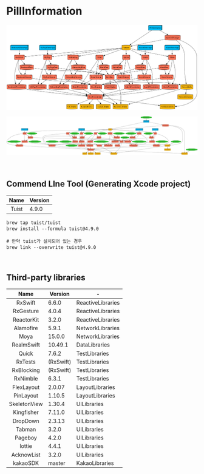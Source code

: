 # PillInformation

![graph](graph.png)

![graph_test](graph_test.png)

<br>

## Commend LIne Tool (Generating Xcode project)

|Name|Version|
|:--:|--|
|Tuist|4.9.0|

```
brew tap tuist/tuist
brew install --formula tuist@4.9.0

# 만약 tuist가 설치되어 있는 경우
brew link --overwrite tuist@4.9.0
```

<br>

## Third-party libraries

|Name|Version|-|
|:--:|-------|---|
|RxSwift|6.6.0|ReactiveLibraries|
|RxGesture|4.0.4|ReactiveLibraries|
|ReactorKit|3.2.0|ReactiveLibraries|
|Alamofire|5.9.1|NetworkLibraries|
|Moya|15.0.0|NetworkLibraries|
|RealmSwift|10.49.1|DataLibraries|
|Quick|7.6.2|TestLibraries|
|RxTests|(RxSwift)|TestLibraries|
|RxBlocking|(RxSwift)|TestLibraries|
|RxNimble|6.3.1|TestLibraries|
|FlexLayout|2.0.07|LayoutLibraries|
|PinLayout|1.10.5|LayoutLibraries|
|SkeletonView|1.30.4|UILibraries|
|Kingfisher|7.11.0|UILibraries|
|DropDown|2.3.13|UILibraries|
|Tabman|3.2.0|UILibraries|
|Pageboy|4.2.0|UILibraries|
|lottie|4.4.1|UILibraries|
|AcknowList|3.2.0|UILibraries|
|kakaoSDK|master|KakaoLibraries|


